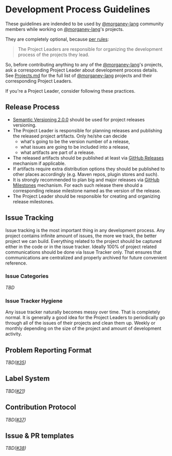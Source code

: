 # Development Process Guidelines

These guidelines are indended to be used by [@morganey-lang] community
members while working on [@morganey-lang]'s projects.

They are completely optional, because [per rules](README.md#becoming-a-project-leader):

> The Project Leaders are responsible for organizing the development process of the projects they lead.

So, before contributing anything to any of the [@morganey-lang]'s projects, ask a corresponding Project Leader about development process details. See [Projects.md](Projects.md) for the full list of [@morganey-lang] projects and their corresponding Project Leaders.

If you're a Project Leader, consider following these practices.

## Release Process

- [Semantic Versioning 2.0.0][semver] should be used for project releases versioning.
- The Project Leader is responsible for planning releases and publishing the released project artifacts. Only he/she can decide
  * what's going to be the version number of a release,
  * what issues are going to be included into a release,
  * what artifacts are part of a release.
- The released artifacts should be published at least via [GitHub Releases](github-releases) mechanism if applicable.
- If artifacts require extra distribution options they should be published to other places accordingly (e.g. Maven repos, plugin stores and such).
- It is strongly recommended to plan big and major releases via [GitHub Milestones](github-milestones) mechanism. For each such release there should a corresponding release milestone named as the version of the release.
- The Project Leader should be responsible for creating and organizing release milestones.

## Issue Tracking

Issue tracking is the most important thing in any development process. Any project contains infinite amount of issues, the more we track, the better project we can build. Everything related to the project should be captured either in the code or in the issue tracker. Ideally 100% of project related communications should be done via Issue Tracker only. That ensures that communications are centralized and properly archived for future convenient reference.

### Issue Categories ###

*TBD*

### Issue Tracker Hygiene ###

Any issue tracker naturally becomes messy over time. That is completely normal. It is generally a good idea for the Project Leaders to periodically go through all of the issues of their projects and clean them up. Weekly or monthly depending on the size of the project and amount of development activity.

## Problem Reporting Format

*TBD([#35])*

## Label System

*TBD([#21])*

## Contribution Protocol

*TBD([#37])*

## Issue & PR templates

*TBD([#38])*

[@morganey-lang]: https://github.com/morganey-lang
[#35]: https://github.com/morganey-lang/community/issues/35
[#21]: https://github.com/morganey-lang/community/issues/21
[#37]: https://github.com/morganey-lang/community/issues/37
[#38]: https://github.com/morganey-lang/community/issues/38
[semver]: http://semver.org/
[github-milestones]: https://help.github.com/articles/creating-and-editing-milestones-for-issues-and-pull-requests/
[github-releases]: https://help.github.com/articles/creating-releases/
